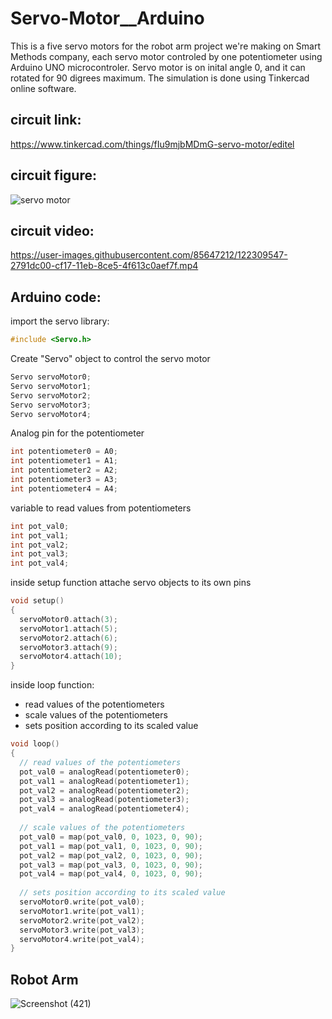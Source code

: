 # Servo-Motor__Arduino
This is a five servo motors for the robot arm project we're making on Smart Methods company, each servo motor controled by one potentiometer using Arduino UNO microcontroler.
Servo motor is on inital angle 0, and it can rotated for 90 digrees maximum.
The simulation is done using Tinkercad online software.

## circuit link: 
https://www.tinkercad.com/things/fIu9mjbMDmG-servo-motor/editel

## circuit figure:
![servo motor](https://user-images.githubusercontent.com/85647212/122301036-cf53dd80-cf08-11eb-8b56-befc35adb4ab.png)

## circuit video:

https://user-images.githubusercontent.com/85647212/122309547-2791dc00-cf17-11eb-8ce5-4f613c0aef7f.mp4

## Arduino code:
import the servo library:
``` C++
#include <Servo.h> 
```
Create "Servo" object to control the servo motor
``` C++
Servo servoMotor0;
Servo servoMotor1;
Servo servoMotor2;  
Servo servoMotor3; 
Servo servoMotor4;  
```
Analog pin for the potentiometer 
``` C++
int potentiometer0 = A0;
int potentiometer1 = A1;
int potentiometer2 = A2;
int potentiometer3 = A3;
int potentiometer4 = A4;
```
variable to read values from potentiometers
``` C++
int pot_val0;
int pot_val1;
int pot_val2;
int pot_val3;
int pot_val4;
```
inside setup function attache servo objects to its own pins
``` C++
void setup()
{ 
  servoMotor0.attach(3);
  servoMotor1.attach(5);
  servoMotor2.attach(6);
  servoMotor3.attach(9);
  servoMotor4.attach(10);
}
```
inside loop function:
* read values of the potentiometers
* scale values of the potentiometers
* sets position according to its scaled value
``` C++
void loop()
{
  // read values of the potentiometers
  pot_val0 = analogRead(potentiometer0);
  pot_val1 = analogRead(potentiometer1);
  pot_val2 = analogRead(potentiometer2);
  pot_val3 = analogRead(potentiometer3);
  pot_val4 = analogRead(potentiometer4);
  
  // scale values of the potentiometers
  pot_val0 = map(pot_val0, 0, 1023, 0, 90);
  pot_val1 = map(pot_val1, 0, 1023, 0, 90);
  pot_val2 = map(pot_val2, 0, 1023, 0, 90);
  pot_val3 = map(pot_val3, 0, 1023, 0, 90);
  pot_val4 = map(pot_val4, 0, 1023, 0, 90);
  
  // sets position according to its scaled value
  servoMotor0.write(pot_val0);
  servoMotor1.write(pot_val1);
  servoMotor2.write(pot_val2);
  servoMotor3.write(pot_val3);
  servoMotor4.write(pot_val4);
}
```

## Robot Arm
![Screenshot (421)](https://user-images.githubusercontent.com/85647212/122820312-22040f80-d2e4-11eb-8929-1a8e1395995d.png)


